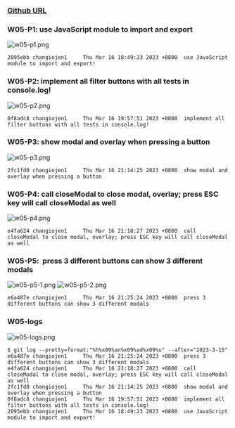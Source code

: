 ### [Github URL](https://github.com/changiojen1/1112-1N-js-demo-208410224.git)

### W05-P1: use JavaScript module to import and export

![w05-p1.png](https://ztflbjygdewbkwpghxwx.supabase.co/storage/v1/object/public/md-img/img/w05-p1.png)

```
2095ebb changiojen1     Thu Mar 16 18:49:23 2023 +0800  use JavaScript module to import and export!
```

### W05-P2: implement all filter buttons with all tests in console.log!

![w05-p2.png](https://ztflbjygdewbkwpghxwx.supabase.co/storage/v1/object/public/md-img/img/w05-p2.png)

```
0f8adc8 changiojen1     Thu Mar 16 19:57:51 2023 +0800  implement all filter buttons with all tests in console.log!
```

### W05-P3: show modal and overlay when pressing a button 

![w05-p3.png](https://ztflbjygdewbkwpghxwx.supabase.co/storage/v1/object/public/md-img/img/w05-p3.png)

```
2fc1fd0 changiojen1     Thu Mar 16 21:14:25 2023 +0800  show modal and overlay when pressing a button
```

### W05-P4: call closeModal to close modal, overlay; press ESC key will call closeModal as well 

![w05-p4.png](https://ztflbjygdewbkwpghxwx.supabase.co/storage/v1/object/public/md-img/img/w05-p4.png)

```
e4fa624 changiojen1     Thu Mar 16 21:18:27 2023 +0800  call closeModal to close modal, overlay; press ESC key will call closeModal as well
```

### W05-P5:  press 3 different buttons can show 3 different modals 

![w05-p5-1.png](https://ztflbjygdewbkwpghxwx.supabase.co/storage/v1/object/public/md-img/img/w05-p5-1.png)
![w05-p5-2.png](https://ztflbjygdewbkwpghxwx.supabase.co/storage/v1/object/public/md-img/img/w05-p5-2.png)

```
e6a487e changiojen1     Thu Mar 16 21:25:24 2023 +0800  press 3 different buttons can show 3 different modals
```

### W05-logs

![w05-logs.png](https://ztflbjygdewbkwpghxwx.supabase.co/storage/v1/object/public/md-img/img/w05-log.png)

```
$ git log --pretty=format:"%h%x09%an%x09%ad%x09%s" --after="2023-3-15"
e6a487e changiojen1     Thu Mar 16 21:25:24 2023 +0800  press 3 different buttons can show 3 different modals
e4fa624 changiojen1     Thu Mar 16 21:18:27 2023 +0800  call closeModal to close modal, overlay; press ESC key will call closeModal as well
2fc1fd0 changiojen1     Thu Mar 16 21:14:25 2023 +0800  show modal and overlay when pressing a button
0f8adc8 changiojen1     Thu Mar 16 19:57:51 2023 +0800  implement all filter buttons with all tests in console.log!
2095ebb changiojen1     Thu Mar 16 18:49:23 2023 +0800  use JavaScript module to import and export!
```
